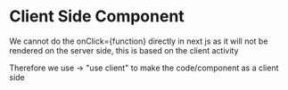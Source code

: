 
# Client Side Component

We cannot do the onClick={function} directly in next js as it will not be rendered on the server side, this is based on the client activity

Therefore we use -> "use client" to make the code/component as a client side